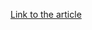 [Link to the article](https://blog.eclecticiq.com/the-analyst-prompt-39-ransomware-falsified-covid-certificates-us-blacklists-nso-group?hsLang=en)

